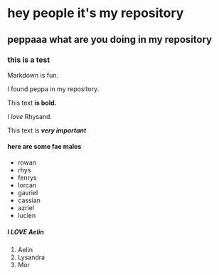 # hey people it's my repository
## peppaaa what are you doing in my repository

### this is a test

Markdown is fun.

I found peppa in my repository.

This text **is bold.**

I *love* Rhysand.

This text is ***very important***
#### here are some fae males
- rowan
- rhys
- fenrys
- lorcan
- gavriel
- cassian
- azriel
- lucien

##### I **LOVE** Aelin
1. Aelin
1. Lysandra
1. Mor
